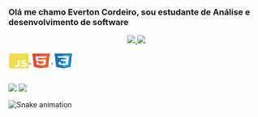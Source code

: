 ### Olá me chamo Everton Cordeiro, sou estudante de Análise e desenvolvimento de software 

<div align="center">
  <a href="https://github.com/Evertoncordeiro1994">
  <img height="180em" src="https://github-readme-stats.vercel.app/api?username=Evertoncordeiro1994&show_icons=true&theme=dracula&include_all_commits=true&count_private=true"/>
  <img height="180em" src="https://github-readme-stats.vercel.app/api/top-langs/?username=Evertoncordeiro1994&layout=compact&langs_count=7&theme=dracula"/>
</div>
<div style="display: inline_block"><br>
  <img align="center" alt="Js" height="30" width="40" src="https://raw.githubusercontent.com/devicons/devicon/master/icons/javascript/javascript-plain.svg">
  <img align="center" alt="HTML" height="30" width="40" src="https://raw.githubusercontent.com/devicons/devicon/master/icons/html5/html5-original.svg">
  <img align="center" alt="CSS" height="30" width="40" src="https://raw.githubusercontent.com/devicons/devicon/master/icons/css3/css3-original.svg">
  </div>
  
  ##
 
<div> 
  <a href = "mailto:evertoncordeiro@icloud.com"><img src="https://www.google.com.br/imgres?imgurl=https%3A%2F%2Fsupport.apple.com%2Flibrary%2Fcontent%2Fdam%2Fedam%2Fapplecare%2Fimages%2Fen_US%2Fmacos%2FCatalina%2Fmacos-catalina-storage-management-store-in-icloud-icon.png&imgrefurl=https%3A%2F%2Fsupport.apple.com%2Fpt-br%2FHT204283&tbnid=90_Y5z9s_27uqM&vet=1&docid=DU_ggpFtUtkveM&w=240&h=240&hl=pt-br&source=sh%2Fx%2Fim" target="_blank"></a>
  <a href="https://www.linkedin.com/in/%C3%A9verton-cordeiro-512541112" target="_blank"><img src="https://img.shields.io/badge/-LinkedIn-%230077B5?style=for-the-badge&logo=linkedin&logoColor=white" target="_blank"></a> 
 
  ![Snake animation](https://github.com/Evertoncordeiro94/Evertoncordeiro1994/blob/output/github-contribution-grid-snake.svg)
 
</div>
